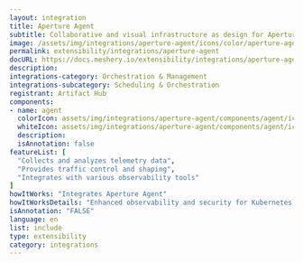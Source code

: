 ```yaml
---
layout: integration
title: Aperture Agent
subtitle: Collaborative and visual infrastructure as design for Aperture Agent
image: /assets/img/integrations/aperture-agent/icons/color/aperture-agent-color.svg
permalink: extensibility/integrations/aperture-agent
docURL: https://docs.meshery.io/extensibility/integrations/aperture-agent
description: 
integrations-category: Orchestration & Management
integrations-subcategory: Scheduling & Orchestration
registrant: Artifact Hub
components: 
- name: agent
  colorIcon: assets/img/integrations/aperture-agent/components/agent/icons/color/agent-color.svg
  whiteIcon: assets/img/integrations/aperture-agent/components/agent/icons/white/agent-white.svg
  description: 
  isAnnotation: false
featureList: [
  "Collects and analyzes telemetry data",
  "Provides traffic control and shaping",
  "Integrates with various observability tools"
]
howItWorks: "Integrates Aperture Agent"
howItWorksDetails: "Enhanced observability and security for Kubernetes applications"
isAnnotation: "FALSE"
language: en
list: include
type: extensibility
category: integrations
---
```

